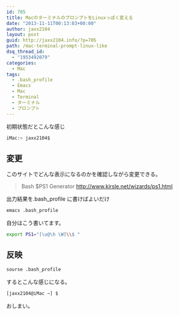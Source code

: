 ```yaml
---
id: 705
title: MacのターミナルのプロンプトをLinuxっぽく変える
date: "2013-11-11T00:13:03+00:00"
author: jaxx2104
layout: post
guid: http://jaxx2104.info/?p=705
path: /mac-terminal-prompt-linux-like
dsq_thread_id:
  - "1953492079"
categories:
  - Mac
tags:
  - .bash_profile
  - Emacs
  - Mac
  - Terminal
  - ターミナル
  - プロンプト
---
```


初期状態だとこんな感じ

```sh
iMac:~ jaxx2104$
```

## 変更

このサイトでどんな表示になるのかを確認しながら変更できる。

> Bash $PS1 Generator
> http://www.kirsle.net/wizards/ps1.html

出力結果を.bash_profile に書けばよいだけ

```sh
emacs .bash_profile
```

自分はこう書いてます。

```sh
export PS1="[\u@\h \W]\\$ "
```

## 反映

```sh
sourse .bash_profile
```

するとこんな感じになる。

```sh
[jaxx2104@iMac ~] $
```

おしまい。
